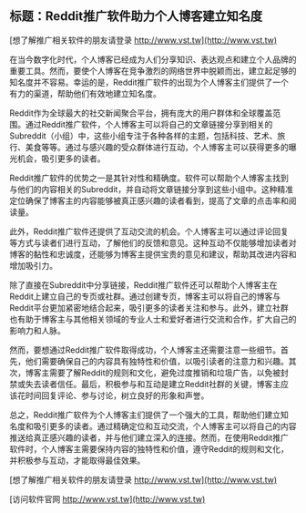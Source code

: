 ## **标题：Reddit推广软件助力个人博客建立知名度**

[想了解推广相关软件的朋友请登录 http://www.vst.tw](http://www.vst.tw)

在当今数字化时代，个人博客已经成为人们分享知识、表达观点和建立个人品牌的重要工具。然而，要使个人博客在竞争激烈的网络世界中脱颖而出，建立起足够的知名度并不容易。幸运的是，Reddit推广软件的出现为个人博客主们提供了一个有力的渠道，帮助他们有效地建立知名度。

Reddit作为全球最大的社交新闻聚合平台，拥有庞大的用户群体和全球覆盖范围。通过Reddit推广软件，个人博客主可以将自己的文章链接分享到相关的Subreddit（小组）中，这些小组专注于各种各样的主题，包括科技、艺术、旅行、美食等等。通过与感兴趣的受众群体进行互动，个人博客主可以获得更多的曝光机会，吸引更多的读者。

Reddit推广软件的优势之一是其针对性和精确度。软件可以帮助个人博客主找到与他们的内容相关的Subreddit，并自动将文章链接分享到这些小组中。这种精准定位确保了博客主的内容能够被真正感兴趣的读者看到，提高了文章的点击率和阅读量。

此外，Reddit推广软件还提供了互动交流的机会。个人博客主可以通过评论回复等方式与读者们进行互动，了解他们的反馈和意见。这种互动不仅能够增加读者对博客的黏性和忠诚度，还能够为博客主提供宝贵的意见和建议，帮助其改进内容和增加吸引力。

除了直接在Subreddit中分享链接，Reddit推广软件还可以帮助个人博客主在Reddit上建立自己的专页或社群。通过创建专页，博客主可以将自己的博客与Reddit平台更加紧密地结合起来，吸引更多的读者关注和参与。此外，建立社群也有助于博客主与其他相关领域的专业人士和爱好者进行交流和合作，扩大自己的影响力和人脉。

然而，要想通过Reddit推广软件取得成功，个人博客主还需要注意一些细节。首先，他们需要确保自己的内容具有独特性和价值，以吸引读者的注意力和兴趣。其次，博客主需要了解Reddit的规则和文化，避免过度推销和垃圾广告，以免被封禁或失去读者信任。最后，积极参与和互动是建立Reddit社群的关键，博客主应该花时间回复评论、参与讨论，树立良好的形象和声誉。

总之，Reddit推广软件为个人博客主们提供了一个强大的工具，帮助他们建立知名度和吸引更多的读者。通过精确定位和互动交流，个人博客主可以将自己的内容推送给真正感兴趣的读者，并与他们建立深入的连接。然而，在使用Reddit推广软件时，个人博客主需要保持内容的独特性和价值，遵守Reddit的规则和文化，并积极参与互动，才能取得最佳效果。

[想了解推广相关软件的朋友请登录 http://www.vst.tw](http://www.vst.tw)


[访问软件官网 http://www.vst.tw](http://www.vst.tw)
